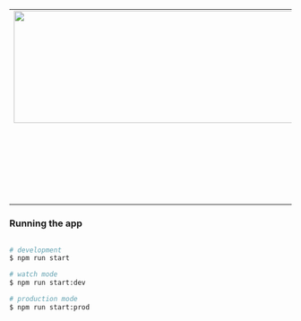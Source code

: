 <table align="center"><tr><td align="center" width="9999">

<img src="https://nestjs.com/img/logo_text.svg" width="4000" height="200" alt="Nest Logo" />

# Vnivip Server

Documentation
</td></tr></table>



### Running the app

```bash

# development
$ npm run start

# watch mode
$ npm run start:dev

# production mode
$ npm run start:prod
```
